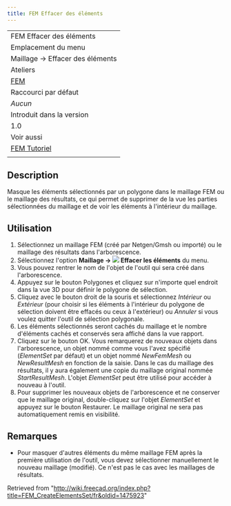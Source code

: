 ```yaml
---
title: FEM Effacer des éléments
---
```

|  |
| --- |
| FEM Effacer des éléments |
| Emplacement du menu |
| Maillage → Effacer des éléments |
| Ateliers |
| [FEM](/FEM_Workbench/fr "FEM Workbench/fr") |
| Raccourci par défaut |
| *Aucun* |
| Introduit dans la version |
| 1.0 |
| Voir aussi |
| [FEM Tutoriel](/FEM_tutorial/fr "FEM tutorial/fr") |
|  |

## Description

Masque les éléments sélectionnés par un polygone dans le maillage FEM ou le maillage des résultats, ce qui permet de supprimer de la vue les parties sélectionnées du maillage et de voir les éléments à l'intérieur du maillage.

## Utilisation

1. Sélectionnez un maillage FEM (créé par Netgen/Gmsh ou importé) ou le maillage des résultats dans l'arborescence.
2. Sélectionnez l'option **Maillage → ![](/images/FEM_CreateElementsSet.svg) Effacer les éléments** du menu.
3. Vous pouvez rentrer le nom de l'objet de l'outil qui sera créé dans l'arborescence.
4. Appuyez sur le bouton Polygones et cliquez sur n'importe quel endroit dans la vue 3D pour définir le polygone de sélection.
5. Cliquez avec le bouton droit de la souris et sélectionnez *Intérieur* ou *Extérieur* (pour choisir si les éléments à l'intérieur du polygone de sélection doivent être effacés ou ceux à l'extérieur) ou *Annuler* si vous voulez quitter l'outil de sélection polygonale.
6. Les éléments sélectionnés seront cachés du maillage et le nombre d'éléments cachés et conservés sera affiché dans la vue rapport.
7. Cliquez sur le bouton OK. Vous remarquerez de nouveaux objets dans l'arborescence, un objet nommé comme vous l'avez spécifié (*ElementSet* par défaut) et un objet nommé *NewFemMesh* ou *NewResultMesh* en fonction de la saisie. Dans le cas du maillage des résultats, il y aura également une copie du maillage original nommée *StartResultMesh*. L'objet *ElementSet* peut être utilisé pour accéder à nouveau à l'outil.
8. Pour supprimer les nouveaux objets de l'arborescence et ne conserver que le maillage original, double-cliquez sur l'objet *ElementSet* et appuyez sur le bouton Restaurer. Le maillage original ne sera pas automatiquement remis en visibilité.

## Remarques

* Pour masquer d'autres éléments du même maillage FEM après la première utilisation de l'outil, vous devez sélectionner manuellement le nouveau maillage (modifié). Ce n'est pas le cas avec les maillages de résultats.

Retrieved from "<http://wiki.freecad.org/index.php?title=FEM_CreateElementsSet/fr&oldid=1475923>"